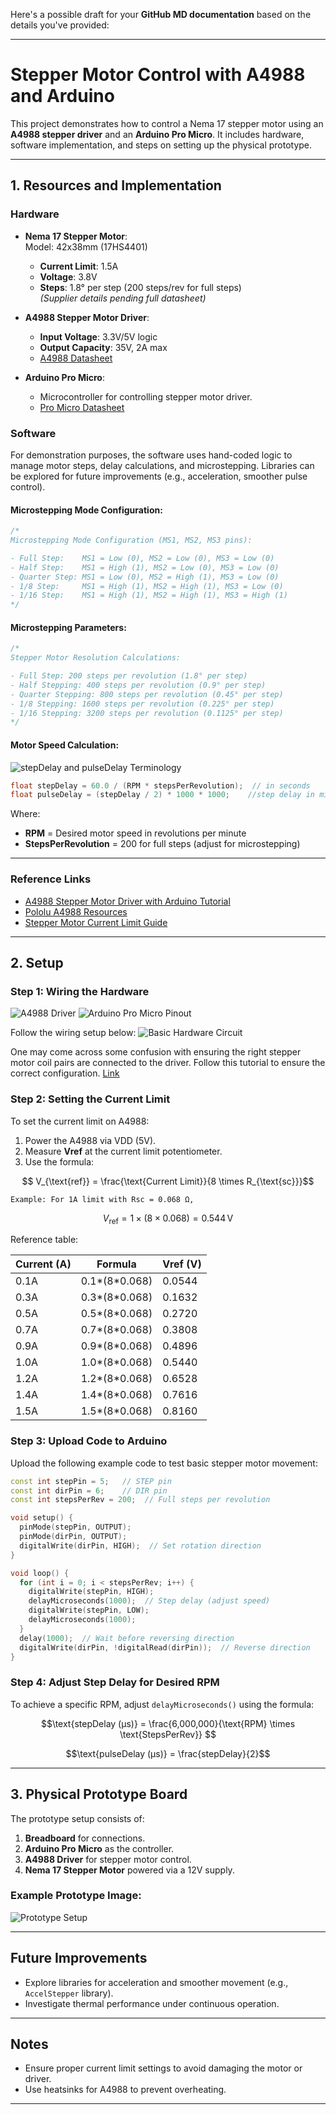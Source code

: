 Here's a possible draft for your **GitHub MD documentation** based on the details you've provided:

---

# Stepper Motor Control with A4988 and Arduino

This project demonstrates how to control a Nema 17 stepper motor using an **A4988 stepper driver** and an **Arduino Pro Micro**. It includes hardware, software implementation, and  steps on setting up the physical prototype.

---


## 1. Resources and Implementation

### Hardware

- **Nema 17 Stepper Motor**:  
  Model: 42x38mm (17HS4401)  
  - **Current Limit**: 1.5A  
  - **Voltage**: 3.8V  
  - **Steps**: 1.8° per step (200 steps/rev for full steps)  
  *(Supplier details pending full datasheet)*  

- **A4988 Stepper Motor Driver**:  
  - **Input Voltage**: 3.3V/5V logic  
  - **Output Capacity**: 35V, 2A max  
  - [A4988 Datasheet](https://www.pololu.com/file/0J450/a4988-datasheet.pdf)  

- **Arduino Pro Micro**:  
  - Microcontroller for controlling stepper motor driver.  
  - [Pro Micro Datasheet](https://cdn.sparkfun.com/assets/f/d/8/0/d/ProMicro16MHzv2.pdf)  

### Software

For demonstration purposes, the software uses hand-coded logic to manage motor steps, delay calculations, and microstepping. Libraries can be explored for future improvements (e.g., acceleration, smoother pulse control).

#### Microstepping Mode Configuration:
```cpp
/*
Microstepping Mode Configuration (MS1, MS2, MS3 pins):

- Full Step:    MS1 = Low (0), MS2 = Low (0), MS3 = Low (0)
- Half Step:    MS1 = High (1), MS2 = Low (0), MS3 = Low (0)
- Quarter Step: MS1 = Low (0), MS2 = High (1), MS3 = Low (0)
- 1/8 Step:     MS1 = High (1), MS2 = High (1), MS3 = Low (0)
- 1/16 Step:    MS1 = High (1), MS2 = High (1), MS3 = High (1)
*/
```

#### Microstepping Parameters:
```cpp
/*
Stepper Motor Resolution Calculations:

- Full Step: 200 steps per revolution (1.8° per step)
- Half Stepping: 400 steps per revolution (0.9° per step)
- Quarter Stepping: 800 steps per revolution (0.45° per step)
- 1/8 Stepping: 1600 steps per revolution (0.225° per step)
- 1/16 Stepping: 3200 steps per revolution (0.1125° per step)
*/
```

#### Motor Speed Calculation:
![stepDelay and pulseDelay Terminology](img/step%20and%20pulse%20graph.png)
```cpp
float stepDelay = 60.0 / (RPM * stepsPerRevolution);  // in seconds
float pulseDelay = (stepDelay / 2) * 1000 * 1000;    //step delay in microseconds.
```
Where:  
- **RPM** = Desired motor speed in revolutions per minute  
- **StepsPerRevolution** = 200 for full steps (adjust for microstepping)  

---

### Reference Links
- [A4988 Stepper Motor Driver with Arduino Tutorial](https://www.makerguides.com/a4988-stepper-motor-driver-arduino-tutorial/)  
- [Pololu A4988 Resources](https://www.pololu.com/product/1182)  
- [Stepper Motor Current Limit Guide](https://www.makerguides.com/a4988-stepper-motor-driver-arduino-tutorial/)  

---

## 2. Setup

### Step 1: Wiring the Hardware

![A4988 Driver](img/A4988%20Driver.png)
![Arduino Pro Micro Pinout](img/Arduino%20Pro%20Micro%20Pinout.png)

Follow the wiring setup below:
![Basic Hardware Circuit](img/Basic%20Hardware%20Circuit.png)

One may come across some confusion with ensuring the right stepper motor coil pairs are connected to the driver. Follow this tutorial to ensure the correct configuration. [Link](https://youtu.be/Bm9b0XT5-rw)


### Step 2: Setting the Current Limit
To set the current limit on A4988:  
1. Power the A4988 via VDD (5V).  
2. Measure **Vref** at the current limit potentiometer.  
3. Use the formula:  
 ```math
   V_{\text{ref}} = \frac{\text{Current Limit}}{8 \times R_{\text{sc}}}
 ```
    Example: For 1A limit with Rsc = 0.068 Ω,

 ```math
    V_{\text{ref}} = 1 \times (8 \times 0.068) = 0.544 \, \text{V}
 ```

Reference table:

| Current (A) | Formula                       | Vref (V)   |
|-------------|--------------------------------|-----------|
| 0.1A        | 0.1*(8*0.068)                 | 0.0544    |
| 0.3A        | 0.3*(8*0.068)                 | 0.1632    |
| 0.5A        | 0.5*(8*0.068)                 | 0.2720    |
| 0.7A        | 0.7*(8*0.068)                 | 0.3808    |
| 0.9A        | 0.9*(8*0.068)                 | 0.4896    |
| 1.0A        | 1.0*(8*0.068)                 | 0.5440    |
| 1.2A        | 1.2*(8*0.068)                 | 0.6528    |
| 1.4A        | 1.4*(8*0.068)                 | 0.7616    |
| 1.5A        | 1.5*(8*0.068)                 | 0.8160    |


### Step 3: Upload Code to Arduino
Upload the following example code to test basic stepper motor movement:

```cpp
const int stepPin = 5;   // STEP pin
const int dirPin = 6;    // DIR pin
const int stepsPerRev = 200;  // Full steps per revolution

void setup() {
  pinMode(stepPin, OUTPUT);
  pinMode(dirPin, OUTPUT);
  digitalWrite(dirPin, HIGH);  // Set rotation direction
}

void loop() {
  for (int i = 0; i < stepsPerRev; i++) {
    digitalWrite(stepPin, HIGH);
    delayMicroseconds(1000);  // Step delay (adjust speed)
    digitalWrite(stepPin, LOW);
    delayMicroseconds(1000);
  }
  delay(1000);  // Wait before reversing direction
  digitalWrite(dirPin, !digitalRead(dirPin));  // Reverse direction
}
```

### Step 4: Adjust Step Delay for Desired RPM
To achieve a specific RPM, adjust `delayMicroseconds()` using the formula:  
```math
\text{stepDelay (µs)} = \frac{6,000,000}{\text{RPM} \times \text{StepsPerRev}} 
```
```math
\text{pulseDelay (µs)} = \frac{stepDelay}{2}
```

---

## 3. Physical Prototype Board

The prototype setup consists of:  
1. **Breadboard** for connections.  
2. **Arduino Pro Micro** as the controller.  
3. **A4988 Driver** for stepper motor control.  
4. **Nema 17 Stepper Motor** powered via a 12V supply.

### Example Prototype Image:
![Prototype Setup](img/Prototype%20board.png)

---

## Future Improvements
- Explore libraries for acceleration and smoother movement (e.g., `AccelStepper` library).  
- Investigate thermal performance under continuous operation.  

---

## Notes
- Ensure proper current limit settings to avoid damaging the motor or driver.  
- Use heatsinks for A4988 to prevent overheating.  

---
